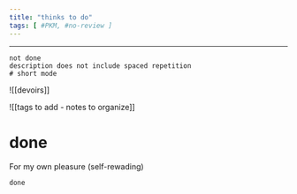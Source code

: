 ```yaml
---
title: "thinks to do"
tags: [ #PKM, #no-review ]
---
```


----

```tasks
not done 
description does not include spaced repetition
# short mode
```


![[devoirs]]


![[tags to add - notes to organize]]


# done 
For my own pleasure (self-rewading)

```tasks
done
```

